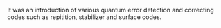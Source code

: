 It was an introduction of various quantum error detection and correcting codes such as repitition, stabilizer and surface codes.
